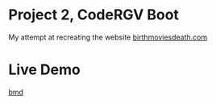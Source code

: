 # Project 2, CodeRGV Boot
My attempt at recreating the website [birthmoviesdeath.com](http://birthmoviesdeath.com/)

# Live Demo
[bmd](https://birthmoviesdeath-jg.herokuapp.com/)
